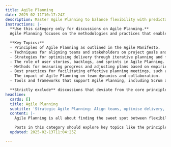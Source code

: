 ```yaml
---
title: Agile Planning
date: 2025-02-11T10:17:24Z
description: Master Agile Planning to balance flexibility with predictability. Align teams, optimise delivery, and drive value continuously.
Instructions: |-
  **Use this category only for discussions on Agile Planning.**  
  Agile Planning focuses on the methodologies and practices that enable teams to effectively balance flexibility with predictability in their project delivery. The purpose of this category is to explore how Agile principles can be applied to plan and execute work in a way that maximises value while adapting to changing requirements.

  **Key Topics:**
  - Principles of Agile Planning as outlined in the Agile Manifesto.
  - Techniques for aligning teams and stakeholders on project goals and deliverables.
  - Strategies for optimising delivery through iterative planning and feedback loops.
  - The role of user stories, backlogs, and sprints in Agile Planning.
  - Methods for measuring progress and adjusting plans based on empirical data.
  - Best practices for facilitating effective planning meetings, such as sprint planning and backlog refinement.
  - The impact of Agile Planning on team dynamics and collaboration.
  - Tools and frameworks that support Agile Planning, including Scrum and Kanban methodologies.

  **Strictly exclude** discussions that deviate from the core principles of Agile Planning, such as traditional project management methodologies, rigid planning processes, or any content that undermines the Agile philosophy of adaptability and continuous improvement.
headline:
  cards: []
  title: Agile Planning
  subtitle: 'Strategic Agile Planning: Align teams, optimise delivery, and enhance value through flexibility, predictability, and evidence-based decision-making.'
  content: |-
    Agile Planning is all about finding the sweet spot between flexibility and predictability in your projects. It’s essential for aligning teams, optimising delivery, and ensuring that value flows continuously. This classification dives into how Agile methodologies, particularly Scrum and Kanban, can be effectively applied to plan and manage work in a way that adapts to change while still meeting goals.

    Posts in this category should explore key topics like the principles of Agile and Lean, the role of Evidence-Based Management in decision-making, and the integration of DevOps practices to enhance collaboration and efficiency. Additionally, insights from complexity theory can help teams navigate uncertainty and complexity in their planning processes, making it easier to respond to evolving project needs.
  updated: 2025-02-13T11:04:25Z

---
```


